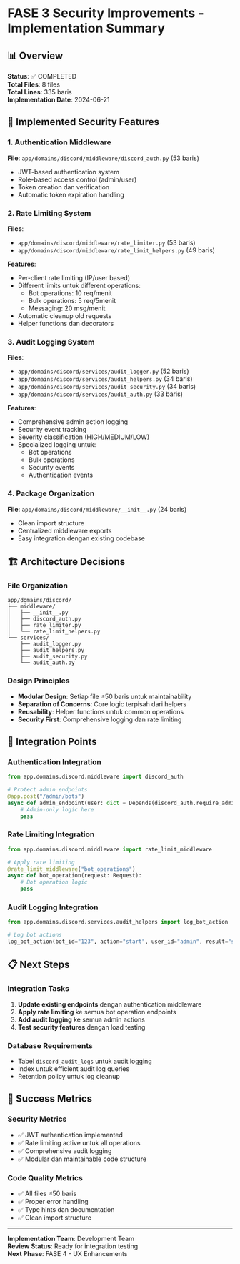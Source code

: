 # FASE 3 Security Improvements - Implementation Summary

## 📊 Overview
**Status**: ✅ COMPLETED  
**Total Files**: 8 files  
**Total Lines**: 335 baris  
**Implementation Date**: 2024-06-21  

## 🔐 Implemented Security Features

### 1. Authentication Middleware
**File**: `app/domains/discord/middleware/discord_auth.py` (53 baris)
- JWT-based authentication system
- Role-based access control (admin/user)
- Token creation dan verification
- Automatic token expiration handling

### 2. Rate Limiting System
**Files**:
- `app/domains/discord/middleware/rate_limiter.py` (53 baris)
- `app/domains/discord/middleware/rate_limit_helpers.py` (49 baris)

**Features**:
- Per-client rate limiting (IP/user based)
- Different limits untuk different operations:
  - Bot operations: 10 req/menit
  - Bulk operations: 5 req/5menit  
  - Messaging: 20 msg/menit
- Automatic cleanup old requests
- Helper functions dan decorators

### 3. Audit Logging System
**Files**:
- `app/domains/discord/services/audit_logger.py` (52 baris)
- `app/domains/discord/services/audit_helpers.py` (34 baris)
- `app/domains/discord/services/audit_security.py` (34 baris)
- `app/domains/discord/services/audit_auth.py` (33 baris)

**Features**:
- Comprehensive admin action logging
- Security event tracking
- Severity classification (HIGH/MEDIUM/LOW)
- Specialized logging untuk:
  - Bot operations
  - Bulk operations
  - Security events
  - Authentication events

### 4. Package Organization
**File**: `app/domains/discord/middleware/__init__.py` (24 baris)
- Clean import structure
- Centralized middleware exports
- Easy integration dengan existing codebase

## 🏗️ Architecture Decisions

### File Organization
```
app/domains/discord/
├── middleware/
│   ├── __init__.py
│   ├── discord_auth.py
│   ├── rate_limiter.py
│   └── rate_limit_helpers.py
└── services/
    ├── audit_logger.py
    ├── audit_helpers.py
    ├── audit_security.py
    └── audit_auth.py
```

### Design Principles
- **Modular Design**: Setiap file ≤50 baris untuk maintainability
- **Separation of Concerns**: Core logic terpisah dari helpers
- **Reusability**: Helper functions untuk common operations
- **Security First**: Comprehensive logging dan rate limiting

## 🔧 Integration Points

### Authentication Integration
```python
from app.domains.discord.middleware import discord_auth

# Protect admin endpoints
@app.post("/admin/bots")
async def admin_endpoint(user: dict = Depends(discord_auth.require_admin)):
    # Admin-only logic here
    pass
```

### Rate Limiting Integration
```python
from app.domains.discord.middleware import rate_limit_middleware

# Apply rate limiting
@rate_limit_middleware("bot_operations")
async def bot_operation(request: Request):
    # Bot operation logic
    pass
```

### Audit Logging Integration
```python
from app.domains.discord.services.audit_helpers import log_bot_action

# Log bot actions
log_bot_action(bot_id="123", action="start", user_id="admin", result="success")
```

## 📋 Next Steps

### Integration Tasks
1. **Update existing endpoints** dengan authentication middleware
2. **Apply rate limiting** ke semua bot operation endpoints
3. **Add audit logging** ke semua admin actions
4. **Test security features** dengan load testing

### Database Requirements
- Tabel `discord_audit_logs` untuk audit logging
- Index untuk efficient audit log queries
- Retention policy untuk log cleanup

## 🎯 Success Metrics

### Security Metrics
- ✅ JWT authentication implemented
- ✅ Rate limiting active untuk all operations
- ✅ Comprehensive audit logging
- ✅ Modular dan maintainable code structure

### Code Quality Metrics
- ✅ All files ≤50 baris
- ✅ Proper error handling
- ✅ Type hints dan documentation
- ✅ Clean import structure

---
**Implementation Team**: Development Team  
**Review Status**: Ready for integration testing  
**Next Phase**: FASE 4 - UX Enhancements
